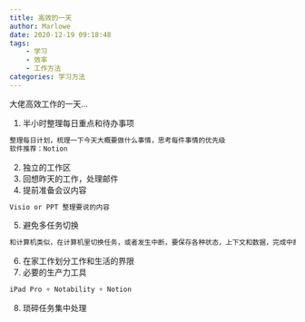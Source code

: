 ```yaml
---
title: 高效的一天
author: Marlowe
date: 2020-12-19 09:18:48
tags:
    - 学习
    - 效率
    - 工作方法
categories: 学习方法
---
```

大佬高效工作的一天...
<!--more-->
1. 半小时整理每日重点和待办事项
```java
整理每日计划，梳理一下今天大概要做什么事情，思考每件事情的优先级
软件推荐：Notion
```
2. 独立的工作区
3. 回想昨天的工作，处理邮件
4. 提前准备会议内容
```java
Visio or PPT 整理要说的内容
```
5. 避免多任务切换
```java
和计算机类似，在计算机里切换任务，或者发生中断，要保存各种状态，上下文和数据，完成中断之后，还要恢复之前保存的数据，保存和恢复的过程，都要花费大量的计算，想办法尽量避免中断
```
6. 在家工作划分工作和生活的界限
7. 必要的生产力工具
```java
iPad Pro + Notability + Notion
```
8. 琐碎任务集中处理




